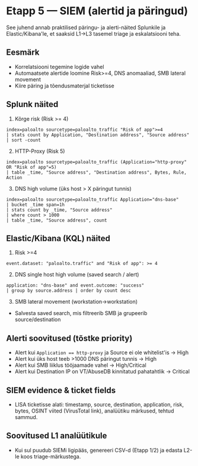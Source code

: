# Etapp 5 — SIEM (alertid ja päringud)

See juhend annab praktilised päringu- ja alerti-näited Splunkile ja Elastic/Kibana'le, et saaksid L1→L3 tasemel triage ja eskalatsiooni teha.

## Eesmärk
- Korrelatsiooni tegemine logide vahel
- Automaatsete alertide loomine Risk>=4, DNS anomaaliad, SMB lateral movement
- Kiire päring ja tõendusmaterjal ticketisse

## Splunk näited
1. Kõrge risk (Risk >= 4)
```
index=paloalto sourcetype=paloalto_traffic "Risk of app">=4
| stats count by Application, "Destination address", "Source address"
| sort -count
```
2. HTTP-Proxy (Risk 5)
```
index=paloalto sourcetype=paloalto_traffic (Application="http-proxy" OR "Risk of app"=5)
| table _time, "Source address", "Destination address", Bytes, Rule, Action
```
3. DNS high volume (üks host > X päringut tunnis)
```
index=paloalto sourcetype=paloalto_traffic Application="dns-base"
| bucket _time span=1h
| stats count by _time, "Source address"
| where count > 1000
| table _time, "Source address", count
```

## Elastic/Kibana (KQL) näited
1. Risk >=4
```
event.dataset: "paloalto.traffic" and "Risk of app": >= 4
```
2. DNS single host high volume (saved search / alert)
```
application: "dns-base" and event.outcome: "success" 
| group by source.address | order by count desc
```
3. SMB lateral movement (workstation→workstation)
- Salvesta saved search, mis filtreerib SMB ja grupeerib source/destination

## Alerti soovitused (tõstke priority)
- Alert kui `Application == http-proxy` ja Source ei ole whitelist'is → High
- Alert kui üks host teeb >1000 DNS päringut tunnis → High
- Alert kui SMB liiklus tööjaamade vahel → High/Critical
- Alert kui Destination IP on VT/AbuseDB kinnitatud pahatahtlik → Critical

## SIEM evidence & ticket fields
- LISA ticketisse alati: timestamp, source, destination, application, risk, bytes, OSINT viited (VirusTotal link), analüütiku märkused, tehtud sammud.

## Soovitused L1 analüütikule
- Kui sul puudub SIEMi ligipääs, genereeri CSV-d (Etapp 1/2) ja edasta L2-le koos triage-märkustega.

